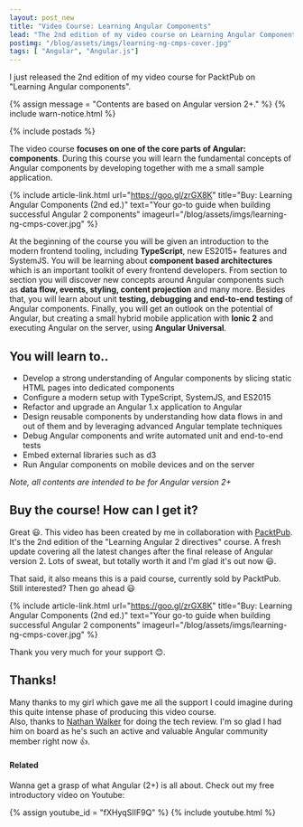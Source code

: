 ```yaml
---
layout: post_new
title: "Video Course: Learning Angular Components"
lead: "The 2nd edition of my video course on Learning Angular Components"
postimg: "/blog/assets/imgs/learning-ng-cmps-cover.jpg"
tags: [ "Angular", "Angular.js"]
---
```


<div class="article-intro">
  I just released the 2nd edition of my video course for PacktPub on "Learning Angular components".
</div>

{% assign message = "Contents are based on Angular version 2+." %}
{% include warn-notice.html %}

{% include postads %}

The video course **focuses on one of the core parts of Angular: components**. During this course you will learn the fundamental concepts of Angular components by developing together with me a small sample application.

{% include article-link.html
	url="https://goo.gl/zrGX8K"
    title="Buy: Learning Angular Components (2nd ed.)"
	text="Your go-to guide when building successful Angular 2 components"
    imageurl="/blog/assets/imgs/learning-ng-cmps-cover.jpg"
%}

At the beginning of the course you will be given an introduction to the modern frontend tooling, including **TypeScript**, new ES2015+ features and SystemJS. You will be learning about **component based architectures** which is an important toolkit of every frontend developers. From section to section you will discover new concepts around Angular components such as **data flow, events, styling, content projection** and many more. Besides that, you will learn about unit **testing, debugging and end-to-end testing** of Angular components. Finally, you will get an outlook on the potential of Angular, but creating a small hybrid mobile application with **Ionic 2** and executing Angular on the server, using **Angular Universal**.

## You will learn to..

- Develop a strong understanding of Angular components by slicing static HTML pages into dedicated components
- Configure a modern setup with TypeScript, SystemJS, and ES2015
- Refactor and upgrade an Angular 1.x application to Angular
- Design reusable components by understanding how data flows in and out of them and by leveraging advanced Angular template techniques
- Debug Angular components and write automated unit and end-to-end tests
- Embed external libraries such as d3 
- Run Angular components on mobile devices and on the server

_Note, all contents are intended to be for Angular version 2+_

## Buy the course! How can I get it?

Great :smiley:. This video has been created by me in collaboration with [PacktPub](https://www.packtpub.com/). It's the 2nd edition of the "Learning Angular 2 directives" course. A fresh update covering all the latest changes after the final release of Angular version 2. Lots of sweat, but totally worth it and I'm glad it's out now :smiley:.

That said, it also means this is a paid course, currently sold by PacktPub. Still interested? Then go ahead :smiley:

{% include article-link.html
	url="https://goo.gl/zrGX8K"
    title="Buy: Learning Angular Components (2nd ed.)"
	text="Your go-to guide when building successful Angular 2 components"
    imageurl="/blog/assets/imgs/learning-ng-cmps-cover.jpg"
%}

Thank you very much for your support :blush:.

## Thanks!

Many thanks to my girl which gave me all the support I could imagine during this quite intense phase of producing this video course.  
Also, thanks to [Nathan Walker](https://twitter.com/wwwalkerrun) for doing the tech review. I'm so glad I had him on board as he's such an active and valuable Angular community member right now :+1:.

#### Related

Wanna get a grasp of what Angular (2+) is all about. Check out my free introductory video on Youtube:

{% assign youtube_id = "fXHyqSIIF9Q" %}
{% include youtube.html %}


